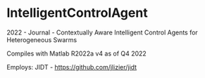# IntelligentControlAgent
2022 - Journal - Contextually Aware Intelligent Control Agents for Heterogeneous Swarms 

Compiles with Matlab R2022a v4 as of Q4 2022

Employs: JIDT - https://github.com/jlizier/jidt
